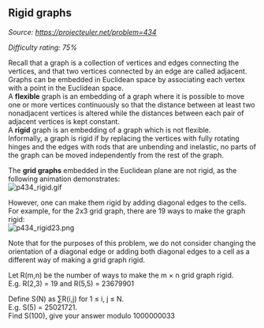 Rigid graphs
------------

*Source: https://projecteuler.net/problem=434*


*Difficulty rating: 75%*

Recall that a graph is a collection of vertices and edges connecting the
vertices, and that two vertices connected by an edge are called
adjacent.\
 Graphs can be embedded in Euclidean space by associating each vertex
with a point in the Euclidean space.\
 A **flexible** graph is an embedding of a graph where it is possible to
move one or more vertices continuously so that the distance between at
least two nonadjacent vertices is altered while the distances between
each pair of adjacent vertices is kept constant.\
 A **rigid** graph is an embedding of a graph which is not flexible.\
 Informally, a graph is rigid if by replacing the vertices with fully
rotating hinges and the edges with rods that are unbending and
inelastic, no parts of the graph can be moved independently from the
rest of the graph.

The **grid graphs** embedded in the Euclidean plane are not rigid, as
the following animation demonstrates:\
![p434\_rigid.gif](project/images/p434_rigid.gif)

However, one can make them rigid by adding diagonal edges to the cells.
For example, for the 2x3 grid graph, there are 19 ways to make the graph
rigid:\
![p434\_rigid23.png](project/images/p434_rigid23.png)

Note that for the purposes of this problem, we do not consider changing
the orientation of a diagonal edge or adding both diagonal edges to a
cell as a different way of making a grid graph rigid.

Let R(m,n) be the number of ways to make the m × n grid graph rigid.\
 E.g. R(2,3) = 19 and R(5,5) = 23679901

Define S(N) as ∑R(i,j) for 1 ≤ i, j ≤ N.\
 E.g. S(5) = 25021721.\
 Find S(100), give your answer modulo 1000000033
